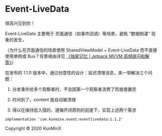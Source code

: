 # Event-LiveData

很高兴见到你！

Event-LiveData 主要用于 页面通信（如事件回调）等场景，避免 "数据倒灌" 现象的发生，

（为什么在页面通信的场景使用 SharedViewModel + Event-LiveData 而不直接使用单例或 Bus？背景缘由详见 [《独家记忆 | Jetpack MVVM 高频提问和解答》](https://juejin.im/post/5ef061d0e51d4573e71f3243)）

在发布的 1.1.0 版本中，通过创意性的设计：延迟清理消息，来一举解决三个问题：

1. 分发事件给多个观察者时，不会因第一个观察者消费了而直接置空

2. 时间到了，content 能自动被清理

3. 得以在维持低入侵的、遵循开闭原则的前提下，实现上述两个需求

`implementation 'com.kunminx.event:eventlivedata:1.1.2'`


Copyright © 2020 KunMinX

